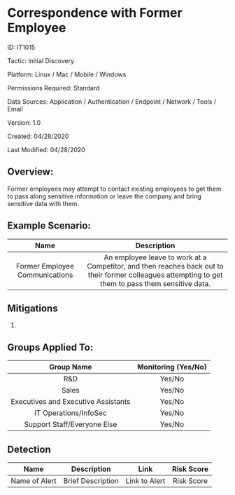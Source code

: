 # **Correspondence with Former Employee**

ID: IT1015

Tactic: Initial Discovery

Platform: Linux / Mac / Mobile / Windows

Permissions Required: Standard

Data Sources: Application / Authentication / Endpoint / Network / Tools / Email

Version: 1.0

Created: 04/28/2020

Last Modified: 04/28/2020


## **Overview:**
Former employees may attempt to contact existing employees to get them to pass along sensitive information or leave the company and bring sensitive data with them.  

## **Example Scenario:**

| Name | Description |
| :---:| :---:|
| Former Employee Communications | An employee leave to work at a Competitor, and then reaches back out to their former colleagues attempting to get them to pass them sensitive data.   |
  

## **Mitigations**

1.  



## **Groups Applied To:**
| Group Name | Monitoring (Yes/No) |
| :---: | :---:|
| R&D	| Yes/No |
| Sales | Yes/No |
| Executives and Executive Assistants |	Yes/No |
| IT Operations/InfoSec	| Yes/No |
|Support Staff/Everyone Else | Yes/No|

## **Detection**
| Name | Description | Link | Risk Score |
| :---: | :---:|:---: | :---:|
| Name of Alert | Brief Description | Link to Alert | Risk Score|  





